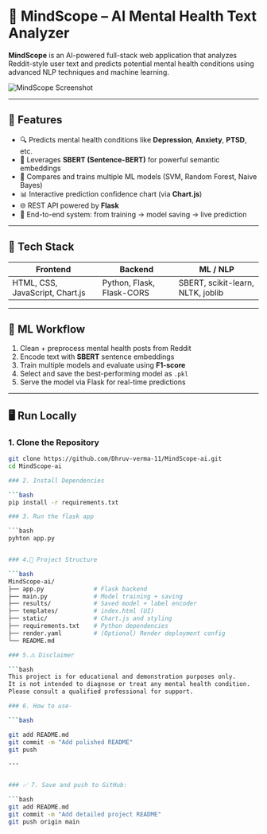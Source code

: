 # 🧠 MindScope – AI Mental Health Text Analyzer

**MindScope** is an AI-powered full-stack web application that analyzes Reddit-style user text and predicts potential mental health conditions using advanced NLP techniques and machine learning.

![MindScope Screenshot]("https://private-user-images.githubusercontent.com/175141672/455763363-b3451de4-914e-436b-9e0b-04756eb0b85b.png?jwt=eyJhbGciOiJIUzI1NiIsInR5cCI6IkpXVCJ9.eyJpc3MiOiJnaXRodWIuY29tIiwiYXVkIjoicmF3LmdpdGh1YnVzZXJjb250ZW50LmNvbSIsImtleSI6ImtleTUiLCJleHAiOjE3NTAxMjEwMzEsIm5iZiI6MTc1MDEyMDczMSwicGF0aCI6Ii8xNzUxNDE2NzIvNDU1NzYzMzYzLWIzNDUxZGU0LTkxNGUtNDM2Yi05ZTBiLTA0NzU2ZWIwYjg1Yi5wbmc_WC1BbXotQWxnb3JpdGhtPUFXUzQtSE1BQy1TSEEyNTYmWC1BbXotQ3JlZGVudGlhbD1BS0lBVkNPRFlMU0E1M1BRSzRaQSUyRjIwMjUwNjE3JTJGdXMtZWFzdC0xJTJGczMlMkZhd3M0X3JlcXVlc3QmWC1BbXotRGF0ZT0yMDI1MDYxN1QwMDM4NTFaJlgtQW16LUV4cGlyZXM9MzAwJlgtQW16LVNpZ25hdHVyZT1jMzdkOGNiMjA2ZGUxN2NiZmM1MmE3OTg2NTQ1MGViOWQyNzkxMzNhYzllNjEwOGM4ZWE0ZjdjZTEzMzU0M2VkJlgtQW16LVNpZ25lZEhlYWRlcnM9aG9zdCJ9.LO3FIhhy0kF4k1LTw6BVocC6zTZ3khVo6BrxZxymGXU")


---

## 📌 Features

- 🔍 Predicts mental health conditions like **Depression**, **Anxiety**, **PTSD**, etc.
- 🧠 Leverages **SBERT (Sentence-BERT)** for powerful semantic embeddings
- 🤖 Compares and trains multiple ML models (SVM, Random Forest, Naive Bayes)
- 📊 Interactive prediction confidence chart (via **Chart.js**)
- 🌐 REST API powered by **Flask**
- 🔄 End-to-end system: from training → model saving → live prediction

---

## 🧰 Tech Stack

| Frontend                  | Backend             | ML / NLP                        |
|---------------------------|---------------------|----------------------------------|
| HTML, CSS, JavaScript, Chart.js | Python, Flask, Flask-CORS | SBERT, scikit-learn, NLTK, joblib |

---

## 🎯 ML Workflow

1. Clean + preprocess mental health posts from Reddit
2. Encode text with **SBERT** sentence embeddings
3. Train multiple models and evaluate using **F1-score**
4. Select and save the best-performing model as `.pkl`
5. Serve the model via Flask for real-time predictions

---

## 🖥️ Run Locally

### 1. Clone the Repository

```bash
git clone https://github.com/Dhruv-verma-11/MindScope-ai.git
cd MindScope-ai

### 2. Install Dependencies

```bash
pip install -r requirements.txt

### 3. Run the flask app

```bash
pyhton app.py


### 4.📁 Project Structure

```bash
MindScope-ai/
├── app.py              # Flask backend
├── main.py             # Model training + saving
├── results/            # Saved model + label encoder
├── templates/          # index.html (UI)
├── static/             # Chart.js and styling
├── requirements.txt    # Python dependencies
├── render.yaml         # (Optional) Render deployment config
└── README.md

### 5.⚠️ Disclaimer

```bash
This project is for educational and demonstration purposes only.
It is not intended to diagnose or treat any mental health condition.
Please consult a qualified professional for support.

### 6. How to use-

```bash

git add README.md
git commit -m "Add polished README"
git push

---


### ✅ 7. Save and push to GitHub:

```bash
git add README.md
git commit -m "Add detailed project README"
git push origin main
